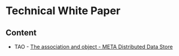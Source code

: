 # Technical White Paper

## Content
  * TAO - [The association and object - META Distributed Data Store](https://github.com/sumansaurav91/technical-white-paper/blob/main/papers/tao.md)

